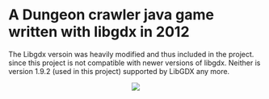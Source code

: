 # A Dungeon crawler java game written with libgdx in 2012
The Libgdx versoin was heavily modified and thus included in the project.
since this project is not compatible with newer versions of libgdx. Neither is version 1.9.2 (used in this project) supported by LibGDX any more.

<p align="center">
  <img src="https://raw.githubusercontent.com/GabrielJadderson/Nightplanet-Game/master/preview.gif"/>
</p>

